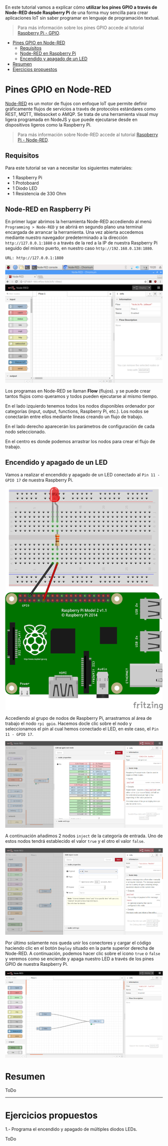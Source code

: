 En este tutorial vamos a explicar cómo **utilizar los pines GPIO a través de Node-RED desde Raspberry Pi** de una forma muy sencilla para crear aplicaciones IoT sin saber programar en lenguaje de programación textual.

> Para más información sobre los pines GPIO accede al tutorial [Raspberry Pi - GPIO](raspberry_pi-gpio).

<div class="toc">

- [Pines GPIO en Node-RED](#pines-gpio-en-node-red)
  - [Requisitos](#requisitos)
  - [Node-RED en Raspberry Pi](#node-red-en-raspberry-pi)
  - [Encendido y apagado de un LED](#encendido-y-apagado-de-un-led)
- [Resumen](#resumen)
- [Ejercicios propuestos](#ejercicios-propuestos)

</div>

# Pines GPIO en Node-RED

[Node-RED](https://nodered.org/) es un motor de flujos con enfoque IoT que permite definir gráficamente flujos de servicios a través de protocolos estándares como REST, MQTT, Websocket o AMQP. Se trata de una herramienta visual muy ligera programada en NodeJS y que puede ejecutarse desde en dispositivos ligeros como la Raspberry Pi.

> Para más información sobre Node-RED accede al tutorial [Raspberry Pi - Node-RED](raspberry_pi-node_red).

## Requisitos

Para este tutorial se van a necesitar los siguientes materiales:

- 1 Raspberry Pi
- 1 Protoboard
- 1 Diodo LED
- 1 Resistencia de 330 Ohm

## Node-RED en Raspberry Pi

En primer lugar abrimos la herramienta Node-RED accediendo al menú `Programming > Node-RED` y se abrirá en segundo plano una terminal encargada de arrancar la herramienta. Una vez abierta accedemos mediante nuestro navegador predeterminado a la dirección `http://127.0.0.1:1880` o a través de la red a la IP de nuestra Raspberry Pi seguido del mismo puerto, en nuestro caso `http://192.168.0.138:1880`.

```
URL: http://127.0.0.1:1880
```

![](img/node-red.png)

Los programas en Node-RED se llaman **Flow** (flujos). y se puede crear tantos flujos como queramos y todos pueden ejecutarse al mismo tiempo.

En el lado izquierdo tenemos todos los nodos disponibles ordenador por categorías (input, output, functions, Raspberry Pi, etc.). Los nodos se conectarán entre ellos mediante líneas creando un flujo de trabajo.

En el lado derecho aparecerán los parámetros de configuración de cada nodo seleccionado.

En el centro es donde podemos arrastrar los nodos para crear el flujo de trabajo.

## Encendido y apagado de un LED

Vamos a realizar el encendido y apagado de un LED conectado al `Pin 11 - GPIO 17` de nuestra Raspberry Pi.

![](img/led-fritzing.png)

Accediendo al grupo de nodos de Raspberry Pi, arrastramos al área de trabajo el nodo `rpi gpio`. Hacemos docle clic sobre el nodo y seleccionamos el pin al cual hemos conectado el LED, en este caso, el `Pin 11 - GPIO 17`.

![](img/node-gpio.png)

A continuación añadimos 2 nodos `inject` de la categoría de entrada. Uno de estos nodos tendrá establecido el valor `true` y el otro el valor `false`.

![](img/node-inject.png)

Por último solamente nos queda unir los conectores y cargar el código haciendo clic en el botón `Deploy` situado en la parte superior derecha de Node-RED. A continuación, podemos hacer clic sobre el icono `true` o `false` y veremos como se enciende y apaga nuestro LED a través de los pines GPIO de nuestra Raspberry Pi.

![](img/led-node.png)

# Resumen

ToDo

---

# Ejercicios propuestos

1.- Programa el encendido y apagado de múltiples diodos LEDs.

ToDo
